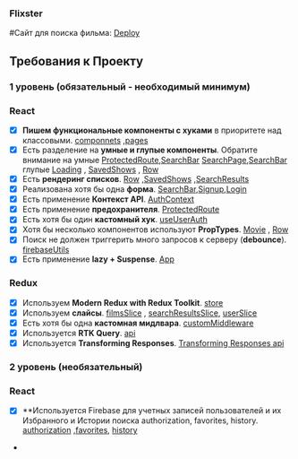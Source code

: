 ### Flixster

#Сайт для поиска фильма: [Deploy ](https://github.com/bobozaka/filmatek-aston-react/tree/main/src/componnets)

## Требования к Проекту

### 1 уровень (обязательный - необходимый минимум)

### React

- [x]  **Пишем функциональные компоненты c хуками** в приоритете над классовыми. [componnets](https://github.com/bobozaka/filmatek-aston-react/tree/main/src/componnets) ,[pages](https://github.com/bobozaka/filmatek-aston-react/tree/main/src/pages)
- [x]  Есть разделение на **умные и глупые компоненты**. Обратите внимание на умные  [ProtectedRoute](https://github.com/bobozaka/filmatek-aston-react/blob/main/src/componnets/ProtectedRoute.js),[SearchBar](https://github.com/bobozaka/filmatek-aston-react/blob/main/src/componnets/SearchBar/index.jsx) [SearchPage](https://github.com/bobozaka/filmatek-aston-react/blob/main/src/pages/SearchPage/index.jsx),[SearchBar](https://github.com/bobozaka/filmatek-aston-react/blob/main/src/componnets/SearchBar/index.jsx) глупые [Loading](https://github.com/bobozaka/filmatek-aston-react/blob/main/src/componnets/Loading/index.jsx) , [SavedShows](https://github.com/bobozaka/filmatek-aston-react/blob/main/src/componnets/SavedShows/index.jsx) ,  [Row](https://github.com/bobozaka/filmatek-aston-react/blob/main/src/componnets/Row/index.jsx) 
- [x]  Есть **рендеринг списков**.  [Row](https://github.com/bobozaka/filmatek-aston-react/blob/main/src/componnets/Row/index.jsx) ,[SavedShows](https://github.com/bobozaka/filmatek-aston-react/blob/main/src/componnets/SavedShows/index.jsx) ,[SearchResults](https://github.com/bobozaka/filmatek-aston-react/blob/main/src/componnets/SearchResults/index.jsx) 
- [x]  Реализована хотя бы одна **форма**. [SearchBar](https://github.com/bobozaka/filmatek-aston-react/blob/main/src/componnets/SearchBar/index.jsx),[Signup](https://github.com/bobozaka/filmatek-aston-react/blob/main/src/pages/Signup/index.jsx),[Login](https://github.com/bobozaka/filmatek-aston-react/blob/main/src/pages/Login/index.jsx)
- [x]  Есть применение **Контекст API**. [AuthContext](https://github.com/bobozaka/filmatek-aston-react/blob/main/src/context/AuthContext.js)
- [x]  Есть применение **предохранителя**. [ProtectedRoute](https://github.com/bobozaka/filmatek-aston-react/blob/main/src/componnets/ProtectedRoute.js)
- [x]  Есть хотя бы один **кастомный хук**. [useUserAuth](https://github.com/bobozaka/filmatek-aston-react/blob/main/src/context/AuthContext.js#L45)
- [x]  Хотя бы несколько компонентов используют **PropTypes**. [Movie]([https://ru.reactjs.org/docs/typechecking-with-proptypes.html](https://github.com/bobozaka/filmatek-aston-react/blob/main/src/componnets/Movie/index.jsx)) ,  [Row](https://github.com/bobozaka/filmatek-aston-react/blob/main/src/componnets/Row/index.jsx) 
- [x]  Поиск не должен триггерить много запросов к серверу (**debounce**). [firebaseUtils](https://github.com/bobozaka/filmatek-aston-react/blob/main/src/firebaseUtils.js)
- [x]  Есть применение **lazy + Suspense**. [App](https://github.com/bobozaka/filmatek-aston-react/blob/main/src/App.jsx)

### Redux

- [x]  Используем **Modern Redux with Redux Toolkit**. [store](https://github.com/bobozaka/filmatek-aston-react/blob/main/src/redux/store.js)
- [x]  Используем **слайсы**. [filmsSlice](https://github.com/bobozaka/filmatek-aston-react/blob/main/src/redux/reducers/slices/filmsSlice.js) , [searchResultsSlice](https://github.com/bobozaka/filmatek-aston-react/blob/main/src/redux/reducers/slices/searchResultsSlice.js), [userSlice](https://github.com/bobozaka/filmatek-aston-react/blob/main/src/redux/reducers/slices/userSlice.js)
- [x]  Есть хотя бы одна **кастомная мидлвара**. [customMiddleware](https://github.com/bobozaka/filmatek-aston-react/blob/main/src/redux/middleware/customMiddleware.js)
- [x]  Используется **RTK Query**. [api](https://github.com/bobozaka/filmatek-aston-react/blob/main/src/redux/api.js)
- [x]  Используется **Transforming Responses**. [Transforming Responses api](https://github.com/bobozaka/filmatek-aston-react/blob/main/src/redux/api.js)

### 2 уровень (необязательный)

### React

- [x]  **Используется Firebase для учетных записей пользователей и их Избранного и Истории поиска authorization, favorites, history. [authorization]((https://github.com/bobozaka/filmatek-aston-react/blob/main/src/context/AuthContext.js#L45)) ,[favorites](https://github.com/bobozaka/filmatek-aston-react/blob/main/src/componnets/SavedShows/index.jsx), [history]((https://github.com/bobozaka/filmatek-aston-react/blob/main/src/firebaseUtils.js))
- 



